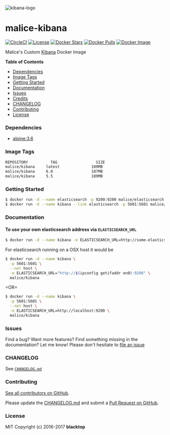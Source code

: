 ![kibana-logo](https://raw.githubusercontent.com/maliceio/kibana/master/kibana-logo.png)

malice-kibana
=============

[![CircleCI](https://circleci.com/gh/maliceio/kibana.png?style=shield)](https://circleci.com/gh/maliceio/kibana) [![License](http://img.shields.io/:license-mit-blue.svg)](http://doge.mit-license.org) [![Docker Stars](https://img.shields.io/docker/stars/malice/kibana.svg)](https://hub.docker.com/r/malice/kibana/) [![Docker Pulls](https://img.shields.io/docker/pulls/malice/kibana.svg)](https://hub.docker.com/r/malice/kibana/) [![Docker Image](https://img.shields.io/badge/docker%20image-189MB-blue.svg)](https://hub.docker.com/r/malice/kibana/)

Malice's Custom [Kibana](https://www.elastic.co/products/kibana) Docker Image

**Table of Contents**

-	[Dependencies](#dependencies)
-	[Image Tags](#image-tags)
-	[Getting Started](#getting-started)
-	[Documentation](#documentation)
-	[Issues](#issues)
-	[Credits](#credits)
-	[CHANGELOG](#changelog)
-	[Contributing](#contributing)
-	[License](#license)

### Dependencies

-	[alpine:3.6](https://index.docker.io/_/gliderlabs/alpine/)

### Image Tags

```bash
REPOSITORY          TAG                 SIZE
malice/kibana     latest              189MB
malice/kibana     6.0                 187MB
malice/kibana     5.5                 189MB
```

### Getting Started

```bash
$ docker run -d --name elasticsearch -p 9200:9200 malice/elasticsearch
$ docker run -d --name kibana --link elasticsearch -p 5601:5601 malice/kibana
```

### Documentation

#### To use your own elasticsearch address via `ELASTICSEARCH_URL`

```bash
$ docker run -d --name kibana -e ELASTICSEARCH_URL=http://some-elasticsearch:9200 -p 5601:5601 malice/kibana
```

For elasticsearch running on a OSX host it would be

```bash
$ docker run -d --name kibana \
  -p 5601:5601 \
  --net host \
  -e ELASTICSEARCH_URL="http://$(ipconfig getifaddr en0):9200" \
  malice/kibana
```

=OR=

```bash
$ docker run -d --name kibana \
  -p 5601:5601 \
  --net host \
  -e ELASTICSEARCH_URL=http://localhost:9200 \
  malice/kibana
```

### Issues

Find a bug? Want more features? Find something missing in the documentation? Let me know! Please don't hesitate to [file an issue](https://github.com/maliceio/kibana/issues/new)

### CHANGELOG

See [`CHANGELOG.md`](https://github.com/maliceio/kibana/blob/master/CHANGELOG.md)

### Contributing

[See all contributors on GitHub](https://github.com/maliceio/kibana/graphs/contributors).

Please update the [CHANGELOG.md](https://github.com/maliceio/kibana/blob/master/CHANGELOG.md) and submit a [Pull Request on GitHub](https://help.github.com/articles/using-pull-requests/).

### License

MIT Copyright (c) 2016-2017 **blacktop**
